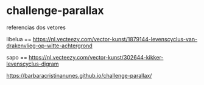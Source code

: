 # challenge-parallax

referencias dos vetores

libelua == https://nl.vecteezy.com/vector-kunst/1879144-levenscyclus-van-drakenvlieg-op-witte-achtergrond

sapo == https://nl.vecteezy.com/vector-kunst/302644-kikker-levenscyclus-digram

https://barbaracristinanunes.github.io/challenge-parallax/